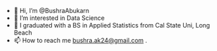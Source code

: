 - 👋 Hi, I’m @BushraAbukarn
- 👀 I’m interested in Data Science 
- 🌱 I graduated with a BS in  Applied Statistics from Cal State Uni, Long Beach 
- 📫 How to reach me bushra.ak24@gmail.com 
.

<!---
BushraAbukarn/BushraAbukarn is a ✨ special ✨ repository because its `README.md` (this file) appears on your GitHub profile.
You can click the Preview link to take a look at your changes.
--->
